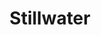 ---
title: "Stillwater"
hashtag: "stillwater"
borders:
  - Saint Croix River
  - Stillwater Township
subdivision-of:
  - Washington County
tags:
  - City
  - Washington County
  - Minnesota
  - Saint Croix River
---